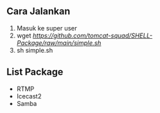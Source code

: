 ## Cara Jalankan
1. Masuk ke super user
2. wget *https://github.com/tomcat-squad/SHELL-Package/raw/main/simple.sh*
3. sh simple.sh

## List Package
- RTMP
- Icecast2
- Samba
